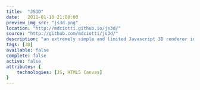 ```yaml
---
title:  "JS3D"
date:   2011-01-10 21:00:00
preview_img_src: "js3d.png"
location: "http://mdciotti.github.io/js3d/"
source: "http://github.com/mdciotti/js3d/"
description: "an extremely simple and limited Javascript 3D renderer in HTML5 canvas I wrote as an early exploration of graphics pipelines"
tags: [3D]
available: false
complete: false
active: false
attributes: {
	technologies: [JS, HTML5 Canvas]
}
---
```




